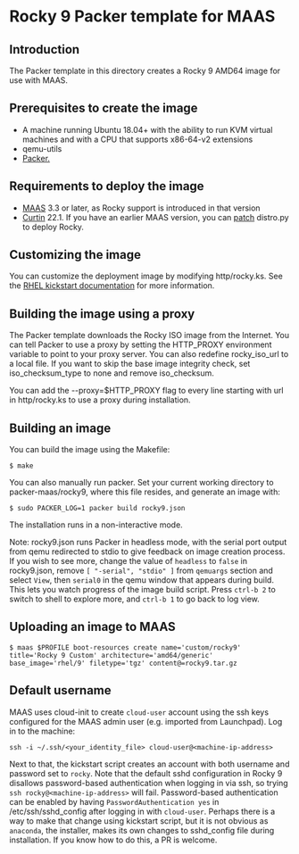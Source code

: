 # Rocky 9 Packer template for MAAS

## Introduction
The Packer template in this directory creates a Rocky 9 AMD64 image for use with MAAS.

## Prerequisites to create the image

* A machine running Ubuntu 18.04+ with the ability to run KVM virtual machines and with a CPU that supports x86-64-v2 extensions
* qemu-utils
* [Packer.](https://www.packer.io/intro/getting-started/install.html)

## Requirements to deploy the image

* [MAAS](https://maas.io) 3.3 or later, as Rocky support is introduced in that version
* [Curtin](https://launchpad.net/curtin) 22.1. If you have an earlier MAAS version, you can [patch](https://code.launchpad.net/~xnox/curtin/+git/curtin/+merge/415604) distro.py to deploy Rocky.

## Customizing the image
You can customize the deployment image by modifying http/rocky.ks. See the [RHEL kickstart documentation](https://access.redhat.com/documentation/en-us/red_hat_enterprise_linux/8/html/performing_an_advanced_rhel_installation/kickstart-commands-and-options-reference_installing-rhel-as-an-experienced-user#part-or-partition_kickstart-commands-for-handling-storage) for more information.

## Building the image using a proxy
The Packer template downloads the Rocky ISO image from the Internet. You can tell Packer to use a proxy by setting the HTTP_PROXY environment variable to point to your proxy server. You can also  redefine rocky_iso_url to a local file. If you want to skip the base image integrity check, set iso_checksum_type to none and remove iso_checksum.

You can add the --proxy=$HTTP_PROXY flag to every line starting with url in http/rocky.ks to use a proxy during installation.

## Building an image
You can build the image using the Makefile:

```
$ make
```

You can also manually run packer. Set your current working directory to packer-maas/rocky9, where this file resides, and generate an image with:

```
$ sudo PACKER_LOG=1 packer build rocky9.json
```
The installation runs in a non-interactive mode.

Note: rocky9.json runs Packer in headless mode, with the serial port output from qemu redirected to stdio to give feedback on image creation process. If you wish to see more, change the value of `headless` to `false` in rocky9.json, remove `[ "-serial", "stdio" ]` from `qemuargs` section and select `View`, then `serial0` in the qemu window that appears during build. This lets you watch progress of the image build script. Press `ctrl-b 2` to switch to shell to explore more, and `ctrl-b 1` to go back to log view.

## Uploading an image to MAAS
```
$ maas $PROFILE boot-resources create name='custom/rocky9' title='Rocky 9 Custom' architecture='amd64/generic' base_image='rhel/9' filetype='tgz' content@=rocky9.tar.gz
```

## Default username
MAAS uses cloud-init to create ```cloud-user``` account using the ssh keys configured for the MAAS admin user (e.g. imported from Launchpad). Log in to the machine:
```
ssh -i ~/.ssh/<your_identity_file> cloud-user@<machine-ip-address>
```
Next to that, the kickstart script creates an account with both username and password set to  ```rocky```. Note that the default sshd configuration in Rocky 9 disallows password-based authentication when logging in via ssh, so trying `ssh rocky@<machine-ip-address>` will fail. Password-based authentication can be enabled by having `PasswordAuthentication yes` in /etc/ssh/sshd_config after logging in with ```cloud-user```. Perhaps there is a way to make that change using kickstart script, but it is not obvious as ```anaconda```, the installer, makes its own changes to sshd_config file during installation. If you know how to do this, a PR is welcome.
